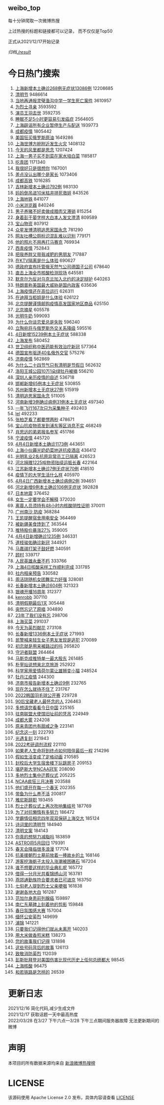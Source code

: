 weibo_top  
---
每十分钟爬取一次微博热搜  

上过热搜的标题和链接都可以记录， 而不仅仅是Top50

正式从2021/12/17开始记录  

*归档[./result](./result/)*

# 今日热门搜索  
1. [上海新增本土确诊268例无症状13086例](https://s.weibo.com//weibo?q=%E4%B8%8A%E6%B5%B7%E6%96%B0%E5%A2%9E%E6%9C%AC%E5%9C%9F%E7%A1%AE%E8%AF%8A268%E4%BE%8B%E6%97%A0%E7%97%87%E7%8A%B613086%E4%BE%8B&Refer=top) 12208685
2. [清明节](https://s.weibo.com//weibo?q=%23%E6%B8%85%E6%98%8E%E8%8A%82%23&Refer=top) 9486614
3. [当地再通报灵璧渔沟中学一学生死亡案件](https://s.weibo.com//weibo?q=%23%E5%BD%93%E5%9C%B0%E5%86%8D%E9%80%9A%E6%8A%A5%E7%81%B5%E7%92%A7%E6%B8%94%E6%B2%9F%E4%B8%AD%E5%AD%A6%E4%B8%80%E5%AD%A6%E7%94%9F%E6%AD%BB%E4%BA%A1%E6%A1%88%E4%BB%B6%23&Refer=top) 3610957
4. [为烈士寻亲](https://s.weibo.com//weibo?q=%23%E4%B8%BA%E7%83%88%E5%A3%AB%E5%AF%BB%E4%BA%B2%23&Refer=top) 3593592
5. [演员王羽去世](https://s.weibo.com//weibo?q=%23%E6%BC%94%E5%91%98%E7%8E%8B%E7%BE%BD%E5%8E%BB%E4%B8%96%23&Refer=top) 3592735
6. [睡眠不足5小时更容易引发癌症](https://s.weibo.com//weibo?q=%23%E7%9D%A1%E7%9C%A0%E4%B8%8D%E8%B6%B35%E5%B0%8F%E6%97%B6%E6%9B%B4%E5%AE%B9%E6%98%93%E5%BC%95%E5%8F%91%E7%99%8C%E7%97%87%23&Refer=top) 2564605
7. [上海辟谣所有企业暂停生产与配送](https://s.weibo.com//weibo?q=%23%E4%B8%8A%E6%B5%B7%E8%BE%9F%E8%B0%A3%E6%89%80%E6%9C%89%E4%BC%81%E4%B8%9A%E6%9A%82%E5%81%9C%E7%94%9F%E4%BA%A7%E4%B8%8E%E9%85%8D%E9%80%81%23&Refer=top) 1939773
8. [成都疫情](https://s.weibo.com//weibo?q=%23%E6%88%90%E9%83%BD%E7%96%AB%E6%83%85%23&Refer=top) 1805442
9. [美国狂买俄罗斯原油](https://s.weibo.com//weibo?q=%23%E7%BE%8E%E5%9B%BD%E7%8B%82%E4%B9%B0%E4%BF%84%E7%BD%97%E6%96%AF%E5%8E%9F%E6%B2%B9%23&Refer=top) 1649286
10. [上海世博方舱附近发生火灾](https://s.weibo.com//weibo?q=%23%E4%B8%8A%E6%B5%B7%E4%B8%96%E5%8D%9A%E6%96%B9%E8%88%B1%E9%99%84%E8%BF%91%E5%8F%91%E7%94%9F%E7%81%AB%E7%81%BE%23&Refer=top) 1408132
11. [今天的风里都是思念](https://s.weibo.com//weibo?q=%23%E4%BB%8A%E5%A4%A9%E7%9A%84%E9%A3%8E%E9%87%8C%E9%83%BD%E6%98%AF%E6%80%9D%E5%BF%B5%23&Refer=top) 1207424
12. [上海一男子买不到菜在家水培白菜](https://s.weibo.com//weibo?q=%23%E4%B8%8A%E6%B5%B7%E4%B8%80%E7%94%B7%E5%AD%90%E4%B9%B0%E4%B8%8D%E5%88%B0%E8%8F%9C%E5%9C%A8%E5%AE%B6%E6%B0%B4%E5%9F%B9%E7%99%BD%E8%8F%9C%23&Refer=top) 1185817
13. [吃青团](https://s.weibo.com//weibo?q=%E5%90%83%E9%9D%92%E5%9B%A2&Refer=top) 1171340
14. [我很好只是很想你](https://s.weibo.com//weibo?q=%23%E6%88%91%E5%BE%88%E5%A5%BD%E5%8F%AA%E6%98%AF%E5%BE%88%E6%83%B3%E4%BD%A0%23&Refer=top) 1167001
15. [差点没认出哪个是家长](https://s.weibo.com//weibo?q=%23%E5%B7%AE%E7%82%B9%E6%B2%A1%E8%AE%A4%E5%87%BA%E5%93%AA%E4%B8%AA%E6%98%AF%E5%AE%B6%E9%95%BF%23&Refer=top) 1073406
16. [成都高铁](https://s.weibo.com//weibo?q=%E6%88%90%E9%83%BD%E9%AB%98%E9%93%81&Refer=top) 1016285
17. [吉林新增本土确诊792例](https://s.weibo.com//weibo?q=%23%E5%90%89%E6%9E%97%E6%96%B0%E5%A2%9E%E6%9C%AC%E5%9C%9F%E7%A1%AE%E8%AF%8A792%E4%BE%8B%23&Refer=top) 983130
18. [妈妈倒吊进10米枯井拼死救娃](https://s.weibo.com//weibo?q=%23%E5%A6%88%E5%A6%88%E5%80%92%E5%90%8A%E8%BF%9B10%E7%B1%B3%E6%9E%AF%E4%BA%95%E6%8B%BC%E6%AD%BB%E6%95%91%E5%A8%83%23&Refer=top) 843526
19. [上海地铁](https://s.weibo.com//weibo?q=%23%E4%B8%8A%E6%B5%B7%E5%9C%B0%E9%93%81%23&Refer=top) 841077
20. [小米浏览器](https://s.weibo.com//weibo?q=%E5%B0%8F%E7%B1%B3%E6%B5%8F%E8%A7%88%E5%99%A8&Refer=top) 840246
21. [男子养猪不好卖做成腊肉又滞销](https://s.weibo.com//weibo?q=%23%E7%94%B7%E5%AD%90%E5%85%BB%E7%8C%AA%E4%B8%8D%E5%A5%BD%E5%8D%96%E5%81%9A%E6%88%90%E8%85%8A%E8%82%89%E5%8F%88%E6%BB%9E%E9%94%80%23&Refer=top) 815254
22. [身着彭于晏字样大白本人发文澄清](https://s.weibo.com//weibo?q=%23%E8%BA%AB%E7%9D%80%E5%BD%AD%E4%BA%8E%E6%99%8F%E5%AD%97%E6%A0%B7%E5%A4%A7%E7%99%BD%E6%9C%AC%E4%BA%BA%E5%8F%91%E6%96%87%E6%BE%84%E6%B8%85%23&Refer=top) 809589
23. [宝山物资](https://s.weibo.com//weibo?q=%23%E5%AE%9D%E5%B1%B1%E7%89%A9%E8%B5%84%23&Refer=top) 807912
24. [众星发博清明追思家国永念](https://s.weibo.com//weibo?q=%23%E4%BC%97%E6%98%9F%E5%8F%91%E5%8D%9A%E6%B8%85%E6%98%8E%E8%BF%BD%E6%80%9D%E5%AE%B6%E5%9B%BD%E6%B0%B8%E5%BF%B5%23&Refer=top) 781290
25. [网友吐槽公厕标识混乱难以识别](https://s.weibo.com//weibo?q=%23%E7%BD%91%E5%8F%8B%E5%90%90%E6%A7%BD%E5%85%AC%E5%8E%95%E6%A0%87%E8%AF%86%E6%B7%B7%E4%B9%B1%E9%9A%BE%E4%BB%A5%E8%AF%86%E5%88%AB%23&Refer=top) 779171
26. [他的照片不用再打马赛克](https://s.weibo.com//weibo?q=%23%E4%BB%96%E7%9A%84%E7%85%A7%E7%89%87%E4%B8%8D%E7%94%A8%E5%86%8D%E6%89%93%E9%A9%AC%E8%B5%9B%E5%85%8B%23&Refer=top) 769934
27. [西青疫情](https://s.weibo.com//weibo?q=%E8%A5%BF%E9%9D%92%E7%96%AB%E6%83%85&Refer=top) 752843
28. [把我养胖又带我减肥的男朋友](https://s.weibo.com//weibo?q=%23%E6%8A%8A%E6%88%91%E5%85%BB%E8%83%96%E5%8F%88%E5%B8%A6%E6%88%91%E5%87%8F%E8%82%A5%E7%9A%84%E7%94%B7%E6%9C%8B%E5%8F%8B%23&Refer=top) 717887
29. [在KTV隔离是什么体验](https://s.weibo.com//weibo?q=%23%E5%9C%A8KTV%E9%9A%94%E7%A6%BB%E6%98%AF%E4%BB%80%E4%B9%88%E4%BD%93%E9%AA%8C%23&Refer=top) 690627
30. [德政府宣布托管俄天然气公司德国子公司](https://s.weibo.com//weibo?q=%23%E5%BE%B7%E6%94%BF%E5%BA%9C%E5%AE%A3%E5%B8%83%E6%89%98%E7%AE%A1%E4%BF%84%E5%A4%A9%E7%84%B6%E6%B0%94%E5%85%AC%E5%8F%B8%E5%BE%B7%E5%9B%BD%E5%AD%90%E5%85%AC%E5%8F%B8%23&Refer=top) 678640
31. [直击上海全市核酸检测现场](https://s.weibo.com//weibo?q=%23%E7%9B%B4%E5%87%BB%E4%B8%8A%E6%B5%B7%E5%85%A8%E5%B8%82%E6%A0%B8%E9%85%B8%E6%A3%80%E6%B5%8B%E7%8E%B0%E5%9C%BA%23&Refer=top) 645581
32. [默克尔为反对乌克兰加入北约的决定辩护](https://s.weibo.com//weibo?q=%23%E9%BB%98%E5%85%8B%E5%B0%94%E4%B8%BA%E5%8F%8D%E5%AF%B9%E4%B9%8C%E5%85%8B%E5%85%B0%E5%8A%A0%E5%85%A5%E5%8C%97%E7%BA%A6%E7%9A%84%E5%86%B3%E5%AE%9A%E8%BE%A9%E6%8A%A4%23&Refer=top) 640263
33. [特朗普称美国最大威胁是国内政客](https://s.weibo.com//weibo?q=%23%E7%89%B9%E6%9C%97%E6%99%AE%E7%A7%B0%E7%BE%8E%E5%9B%BD%E6%9C%80%E5%A4%A7%E5%A8%81%E8%83%81%E6%98%AF%E5%9B%BD%E5%86%85%E6%94%BF%E5%AE%A2%23&Refer=top) 635636
34. [上海疫情还在高位运行](https://s.weibo.com//weibo?q=%23%E4%B8%8A%E6%B5%B7%E7%96%AB%E6%83%85%E8%BF%98%E5%9C%A8%E9%AB%98%E4%BD%8D%E8%BF%90%E8%A1%8C%23&Refer=top) 626311
35. [在迪拜当柜姐是什么体验](https://s.weibo.com//weibo?q=%23%E5%9C%A8%E8%BF%AA%E6%8B%9C%E5%BD%93%E6%9F%9C%E5%A7%90%E6%98%AF%E4%BB%80%E4%B9%88%E4%BD%93%E9%AA%8C%23&Refer=top) 626122
36. [北京提醒谨慎邮购疫情高发国家地区商品](https://s.weibo.com//weibo?q=%23%E5%8C%97%E4%BA%AC%E6%8F%90%E9%86%92%E8%B0%A8%E6%85%8E%E9%82%AE%E8%B4%AD%E7%96%AB%E6%83%85%E9%AB%98%E5%8F%91%E5%9B%BD%E5%AE%B6%E5%9C%B0%E5%8C%BA%E5%95%86%E5%93%81%23&Refer=top) 625150
37. [北京摘星](https://s.weibo.com//weibo?q=%23%E5%8C%97%E4%BA%AC%E6%91%98%E6%98%9F%23&Refer=top) 605578
38. [光明牛奶](https://s.weibo.com//weibo?q=%23%E5%85%89%E6%98%8E%E7%89%9B%E5%A5%B6%23&Refer=top) 599093
39. [为什么你谈恋爱总是失败](https://s.weibo.com//weibo?q=%23%E4%B8%BA%E4%BB%80%E4%B9%88%E4%BD%A0%E8%B0%88%E6%81%8B%E7%88%B1%E6%80%BB%E6%98%AF%E5%A4%B1%E8%B4%A5%23&Refer=top) 596240
40. [立陶宛将与俄罗斯外交关系降级](https://s.weibo.com//weibo?q=%23%E7%AB%8B%E9%99%B6%E5%AE%9B%E5%B0%86%E4%B8%8E%E4%BF%84%E7%BD%97%E6%96%AF%E5%A4%96%E4%BA%A4%E5%85%B3%E7%B3%BB%E9%99%8D%E7%BA%A7%23&Refer=top) 595516
41. [4日新增15239例本土无症状](https://s.weibo.com//weibo?q=%234%E6%97%A5%E6%96%B0%E5%A2%9E15239%E4%BE%8B%E6%9C%AC%E5%9C%9F%E6%97%A0%E7%97%87%E7%8A%B6%23&Refer=top) 588338
42. [上海发布](https://s.weibo.com//weibo?q=%E4%B8%8A%E6%B5%B7%E5%8F%91%E5%B8%83&Refer=top) 580452
43. [世卫组织称中医药能有效治疗新冠](https://s.weibo.com//weibo?q=%23%E4%B8%96%E5%8D%AB%E7%BB%84%E7%BB%87%E7%A7%B0%E4%B8%AD%E5%8C%BB%E8%8D%AF%E8%83%BD%E6%9C%89%E6%95%88%E6%B2%BB%E7%96%97%E6%96%B0%E5%86%A0%23&Refer=top) 577364
44. [德国宣布驱逐40名俄外交官](https://s.weibo.com//weibo?q=%23%E5%BE%B7%E5%9B%BD%E5%AE%A3%E5%B8%83%E9%A9%B1%E9%80%9040%E5%90%8D%E4%BF%84%E5%A4%96%E4%BA%A4%E5%AE%98%23&Refer=top) 575276
45. [济南疫情](https://s.weibo.com//weibo?q=%23%E6%B5%8E%E5%8D%97%E7%96%AB%E6%83%85%23&Refer=top) 562869
46. [为什么二十四节气只有清明是节假日](https://s.weibo.com//weibo?q=%23%E4%B8%BA%E4%BB%80%E4%B9%88%E4%BA%8C%E5%8D%81%E5%9B%9B%E8%8A%82%E6%B0%94%E5%8F%AA%E6%9C%89%E6%B8%85%E6%98%8E%E6%98%AF%E8%8A%82%E5%81%87%E6%97%A5%23&Refer=top) 562632
47. [洛阳王城公园10万1朵绿牡丹被摘](https://s.weibo.com//weibo?q=%23%E6%B4%9B%E9%98%B3%E7%8E%8B%E5%9F%8E%E5%85%AC%E5%9B%AD10%E4%B8%871%E6%9C%B5%E7%BB%BF%E7%89%A1%E4%B8%B9%E8%A2%AB%E6%91%98%23&Refer=top) 556210
48. [深圳人亲历疫情的自述](https://s.weibo.com//weibo?q=%23%E6%B7%B1%E5%9C%B3%E4%BA%BA%E4%BA%B2%E5%8E%86%E7%96%AB%E6%83%85%E7%9A%84%E8%87%AA%E8%BF%B0%23&Refer=top) 536718
49. [邯郸新增65例本土无症状](https://s.weibo.com//weibo?q=%23%E9%82%AF%E9%83%B8%E6%96%B0%E5%A2%9E65%E4%BE%8B%E6%9C%AC%E5%9C%9F%E6%97%A0%E7%97%87%E7%8A%B6%23&Refer=top) 530855
50. [苏州新增本土无症状27例](https://s.weibo.com//weibo?q=%23%E8%8B%8F%E5%B7%9E%E6%96%B0%E5%A2%9E%E6%9C%AC%E5%9C%9F%E6%97%A0%E7%97%87%E7%8A%B627%E4%BE%8B%23&Refer=top) 515919
51. [清明追思家国永念](https://s.weibo.com//weibo?q=%23%E6%B8%85%E6%98%8E%E8%BF%BD%E6%80%9D%E5%AE%B6%E5%9B%BD%E6%B0%B8%E5%BF%B5%23&Refer=top) 511005
52. [河南新增3例确诊病例31例本土无症状](https://s.weibo.com//weibo?q=%23%E6%B2%B3%E5%8D%97%E6%96%B0%E5%A2%9E3%E4%BE%8B%E7%A1%AE%E8%AF%8A%E7%97%85%E4%BE%8B31%E4%BE%8B%E6%9C%AC%E5%9C%9F%E6%97%A0%E7%97%87%E7%8A%B6%23&Refer=top) 497340
53. [一年飞行167次只为采集种子](https://s.weibo.com//weibo?q=%23%E4%B8%80%E5%B9%B4%E9%A3%9E%E8%A1%8C167%E6%AC%A1%E5%8F%AA%E4%B8%BA%E9%87%87%E9%9B%86%E7%A7%8D%E5%AD%90%23&Refer=top) 492403
54. [lel](https://s.weibo.com//weibo?q=lel&Refer=top) 492233
55. [张柏芝看了都要愣两秒](https://s.weibo.com//weibo?q=%23%E5%BC%A0%E6%9F%8F%E8%8A%9D%E7%9C%8B%E4%BA%86%E9%83%BD%E8%A6%81%E6%84%A3%E4%B8%A4%E7%A7%92%23&Refer=top) 478671
56. [宝山抗疫物资发到浦东等区消息不实](https://s.weibo.com//weibo?q=%23%E5%AE%9D%E5%B1%B1%E6%8A%97%E7%96%AB%E7%89%A9%E8%B5%84%E5%8F%91%E5%88%B0%E6%B5%A6%E4%B8%9C%E7%AD%89%E5%8C%BA%E6%B6%88%E6%81%AF%E4%B8%8D%E5%AE%9E%23&Refer=top) 468249
57. [肖思远的弟弟报名参军](https://s.weibo.com//weibo?q=%23%E8%82%96%E6%80%9D%E8%BF%9C%E7%9A%84%E5%BC%9F%E5%BC%9F%E6%8A%A5%E5%90%8D%E5%8F%82%E5%86%9B%23&Refer=top) 451786
58. [宁波疫情](https://s.weibo.com//weibo?q=%23%E5%AE%81%E6%B3%A2%E7%96%AB%E6%83%85%23&Refer=top) 445720
59. [4月4日新增本土确诊1173例](https://s.weibo.com//weibo?q=%234%E6%9C%884%E6%97%A5%E6%96%B0%E5%A2%9E%E6%9C%AC%E5%9C%9F%E7%A1%AE%E8%AF%8A1173%E4%BE%8B%23&Refer=top) 443651
60. [上海小伙薅光奶奶菜地送抗疫酒店](https://s.weibo.com//weibo?q=%23%E4%B8%8A%E6%B5%B7%E5%B0%8F%E4%BC%99%E8%96%85%E5%85%89%E5%A5%B6%E5%A5%B6%E8%8F%9C%E5%9C%B0%E9%80%81%E6%8A%97%E7%96%AB%E9%85%92%E5%BA%97%23&Refer=top) 436412
61. [光明乳业2名抗原异常员工已隔离](https://s.weibo.com//weibo?q=%23%E5%85%89%E6%98%8E%E4%B9%B3%E4%B8%9A2%E5%90%8D%E6%8A%97%E5%8E%9F%E5%BC%82%E5%B8%B8%E5%91%98%E5%B7%A5%E5%B7%B2%E9%9A%94%E7%A6%BB%23&Refer=top) 426523
62. [河北捐赠1225吨物资陆续运抵长春](https://s.weibo.com//weibo?q=%23%E6%B2%B3%E5%8C%97%E6%8D%90%E8%B5%A01225%E5%90%A8%E7%89%A9%E8%B5%84%E9%99%86%E7%BB%AD%E8%BF%90%E6%8A%B5%E9%95%BF%E6%98%A5%23&Refer=top) 422164
63. [江苏新增本土确诊7例无症状70例](https://s.weibo.com//weibo?q=%23%E6%B1%9F%E8%8B%8F%E6%96%B0%E5%A2%9E%E6%9C%AC%E5%9C%9F%E7%A1%AE%E8%AF%8A7%E4%BE%8B%E6%97%A0%E7%97%87%E7%8A%B670%E4%BE%8B%23&Refer=top) 418510
64. [疫情下的大学生活什么样](https://s.weibo.com//weibo?q=%23%E7%96%AB%E6%83%85%E4%B8%8B%E7%9A%84%E5%A4%A7%E5%AD%A6%E7%94%9F%E6%B4%BB%E4%BB%80%E4%B9%88%E6%A0%B7%23&Refer=top) 405970
65. [4月4日广西新增本土确诊病例2例](https://s.weibo.com//weibo?q=%234%E6%9C%884%E6%97%A5%E5%B9%BF%E8%A5%BF%E6%96%B0%E5%A2%9E%E6%9C%AC%E5%9C%9F%E7%A1%AE%E8%AF%8A%E7%97%85%E4%BE%8B2%E4%BE%8B%23&Refer=top) 394651
66. [河北新增6例本土确诊106例无症状](https://s.weibo.com//weibo?q=%23%E6%B2%B3%E5%8C%97%E6%96%B0%E5%A2%9E6%E4%BE%8B%E6%9C%AC%E5%9C%9F%E7%A1%AE%E8%AF%8A106%E4%BE%8B%E6%97%A0%E7%97%87%E7%8A%B6%23&Refer=top) 392828
67. [日本地震](https://s.weibo.com//weibo?q=%E6%97%A5%E6%9C%AC%E5%9C%B0%E9%9C%87&Refer=top) 376452
68. [女生一定要学会不解释](https://s.weibo.com//weibo?q=%23%E5%A5%B3%E7%94%9F%E4%B8%80%E5%AE%9A%E8%A6%81%E5%AD%A6%E4%BC%9A%E4%B8%8D%E8%A7%A3%E9%87%8A%23&Refer=top) 372020
69. [离蓉人员须持有48小时内核酸阴性证明](https://s.weibo.com//weibo?q=%23%E7%A6%BB%E8%93%89%E4%BA%BA%E5%91%98%E9%A1%BB%E6%8C%81%E6%9C%8948%E5%B0%8F%E6%97%B6%E5%86%85%E6%A0%B8%E9%85%B8%E9%98%B4%E6%80%A7%E8%AF%81%E6%98%8E%23&Refer=top) 370011
70. [广州南沙 防疫](https://s.weibo.com//weibo?q=%E5%B9%BF%E5%B7%9E%E5%8D%97%E6%B2%99%20%E9%98%B2%E7%96%AB&Refer=top) 368284
71. [王凯提醒宿舍用电安全](https://s.weibo.com//weibo?q=%23%E7%8E%8B%E5%87%AF%E6%8F%90%E9%86%92%E5%AE%BF%E8%88%8D%E7%94%A8%E7%94%B5%E5%AE%89%E5%85%A8%23&Refer=top) 364469
72. [被新疆美食馋到了](https://s.weibo.com//weibo?q=%23%E8%A2%AB%E6%96%B0%E7%96%86%E7%BE%8E%E9%A3%9F%E9%A6%8B%E5%88%B0%E4%BA%86%23&Refer=top) 363544
73. [推特股价暴涨27%](https://s.weibo.com//weibo?q=%E6%8E%A8%E7%89%B9%E8%82%A1%E4%BB%B7%E6%9A%B4%E6%B6%A827%25&Refer=top) 359005
74. [4月4日新增确诊1235例](https://s.weibo.com//weibo?q=4%E6%9C%884%E6%97%A5%E6%96%B0%E5%A2%9E%E7%A1%AE%E8%AF%8A1235%E4%BE%8B&Refer=top) 346331
75. [道枝骏佑确诊新冠](https://s.weibo.com//weibo?q=%23%E9%81%93%E6%9E%9D%E9%AA%8F%E4%BD%91%E7%A1%AE%E8%AF%8A%E6%96%B0%E5%86%A0%23&Refer=top) 344921
76. [马嘉祺打架子鼓好燃](https://s.weibo.com//weibo?q=%23%E9%A9%AC%E5%98%89%E7%A5%BA%E6%89%93%E6%9E%B6%E5%AD%90%E9%BC%93%E5%A5%BD%E7%87%83%23&Refer=top) 340591
77. [顾村](https://s.weibo.com//weibo?q=%E9%A1%BE%E6%9D%91&Refer=top) 339717
78. [人民英雄永垂不朽](https://s.weibo.com//weibo?q=%23%E4%BA%BA%E6%B0%91%E8%8B%B1%E9%9B%84%E6%B0%B8%E5%9E%82%E4%B8%8D%E6%9C%BD%23&Refer=top) 333766
79. [上海4日核酸采样工作顺利完成](https://s.weibo.com//weibo?q=%23%E4%B8%8A%E6%B5%B74%E6%97%A5%E6%A0%B8%E9%85%B8%E9%87%87%E6%A0%B7%E5%B7%A5%E4%BD%9C%E9%A1%BA%E5%88%A9%E5%AE%8C%E6%88%90%23&Refer=top) 331785
80. [社内相亲预告](https://s.weibo.com//weibo?q=%23%E7%A4%BE%E5%86%85%E7%9B%B8%E4%BA%B2%E9%A2%84%E5%91%8A%23&Refer=top) 330582
81. [周洁琼随机女团舞实力好强](https://s.weibo.com//weibo?q=%23%E5%91%A8%E6%B4%81%E7%90%BC%E9%9A%8F%E6%9C%BA%E5%A5%B3%E5%9B%A2%E8%88%9E%E5%AE%9E%E5%8A%9B%E5%A5%BD%E5%BC%BA%23&Refer=top) 328081
82. [长春新增本土确诊604例](https://s.weibo.com//weibo?q=%23%E9%95%BF%E6%98%A5%E6%96%B0%E5%A2%9E%E6%9C%AC%E5%9C%9F%E7%A1%AE%E8%AF%8A604%E4%BE%8B%23&Refer=top) 321323
83. [银魂开播16周年](https://s.weibo.com//weibo?q=%23%E9%93%B6%E9%AD%82%E5%BC%80%E6%92%AD16%E5%91%A8%E5%B9%B4%23&Refer=top) 312377
84. [kenrobb](https://s.weibo.com//weibo?q=kenrobb&Refer=top) 307110
85. [清明假期最后1天](https://s.weibo.com//weibo?q=%E6%B8%85%E6%98%8E%E5%81%87%E6%9C%9F%E6%9C%80%E5%90%8E1%E5%A4%A9&Refer=top) 305448
86. [突然忘记了原唱](https://s.weibo.com//weibo?q=%23%E7%AA%81%E7%84%B6%E5%BF%98%E8%AE%B0%E4%BA%86%E5%8E%9F%E5%94%B1%23&Refer=top) 304890
87. [23年了我们没有忘](https://s.weibo.com//weibo?q=%2323%E5%B9%B4%E4%BA%86%E6%88%91%E4%BB%AC%E6%B2%A1%E6%9C%89%E5%BF%98%23&Refer=top) 298706
88. [上海买菜](https://s.weibo.com//weibo?q=%E4%B8%8A%E6%B5%B7%E4%B9%B0%E8%8F%9C&Refer=top) 291037
89. [今天为英烈献花](https://s.weibo.com//weibo?q=%23%E4%BB%8A%E5%A4%A9%E4%B8%BA%E8%8B%B1%E7%83%88%E7%8C%AE%E8%8A%B1%23&Refer=top) 273108
90. [长春新增1336例本土无症状](https://s.weibo.com//weibo?q=%23%E9%95%BF%E6%98%A5%E6%96%B0%E5%A2%9E1336%E4%BE%8B%E6%9C%AC%E5%9C%9F%E6%97%A0%E7%97%87%E7%8A%B6%23&Refer=top) 271993
91. [民警喊来轻生女子男友发现是逃犯](https://s.weibo.com//weibo?q=%23%E6%B0%91%E8%AD%A6%E5%96%8A%E6%9D%A5%E8%BD%BB%E7%94%9F%E5%A5%B3%E5%AD%90%E7%94%B7%E5%8F%8B%E5%8F%91%E7%8E%B0%E6%98%AF%E9%80%83%E7%8A%AF%23&Refer=top) 270089
92. [初恋就是用来被路过的吗](https://s.weibo.com//weibo?q=%23%E5%88%9D%E6%81%8B%E5%B0%B1%E6%98%AF%E7%94%A8%E6%9D%A5%E8%A2%AB%E8%B7%AF%E8%BF%87%E7%9A%84%E5%90%97%23&Refer=top) 265820
93. [守沪者联盟](https://s.weibo.com//weibo?q=%23%E5%AE%88%E6%B2%AA%E8%80%85%E8%81%94%E7%9B%9F%23&Refer=top) 264464
94. [马斯克成推特单一最大股东](https://s.weibo.com//weibo?q=%23%E9%A9%AC%E6%96%AF%E5%85%8B%E6%88%90%E6%8E%A8%E7%89%B9%E5%8D%95%E4%B8%80%E6%9C%80%E5%A4%A7%E8%82%A1%E4%B8%9C%23&Refer=top) 261485
95. [朴宰灿说想来北京旅游](https://s.weibo.com//weibo?q=%23%E6%9C%B4%E5%AE%B0%E7%81%BF%E8%AF%B4%E6%83%B3%E6%9D%A5%E5%8C%97%E4%BA%AC%E6%97%85%E6%B8%B8%23&Refer=top) 252922
96. [科学家用爱情荷尔蒙让雄狮变小猫](https://s.weibo.com//weibo?q=%23%E7%A7%91%E5%AD%A6%E5%AE%B6%E7%94%A8%E7%88%B1%E6%83%85%E8%8D%B7%E5%B0%94%E8%92%99%E8%AE%A9%E9%9B%84%E7%8B%AE%E5%8F%98%E5%B0%8F%E7%8C%AB%23&Refer=top) 248524
97. [牡丹江疫情](https://s.weibo.com//weibo?q=%E7%89%A1%E4%B8%B9%E6%B1%9F%E7%96%AB%E6%83%85&Refer=top) 244300
98. [济南市报告新增本土确诊9例](https://s.weibo.com//weibo?q=%23%E6%B5%8E%E5%8D%97%E5%B8%82%E6%8A%A5%E5%91%8A%E6%96%B0%E5%A2%9E%E6%9C%AC%E5%9C%9F%E7%A1%AE%E8%AF%8A9%E4%BE%8B%23&Refer=top) 232765
99. [现在怎么就待不住了](https://s.weibo.com//weibo?q=%23%E7%8E%B0%E5%9C%A8%E6%80%8E%E4%B9%88%E5%B0%B1%E5%BE%85%E4%B8%8D%E4%BD%8F%E4%BA%86%23&Refer=top) 231767
100. [2022韩国羽毛球公开赛](https://s.weibo.com//weibo?q=%232022%E9%9F%A9%E5%9B%BD%E7%BE%BD%E6%AF%9B%E7%90%83%E5%85%AC%E5%BC%80%E8%B5%9B%23&Refer=top) 229728
101. [90后宝藏老人最怀念的人](https://s.weibo.com//weibo?q=%2390%E5%90%8E%E5%AE%9D%E8%97%8F%E8%80%81%E4%BA%BA%E6%9C%80%E6%80%80%E5%BF%B5%E7%9A%84%E4%BA%BA%23&Refer=top) 226463
102. [多想请您看看今日中国](https://s.weibo.com//weibo?q=%23%E5%A4%9A%E6%83%B3%E8%AF%B7%E6%82%A8%E7%9C%8B%E7%9C%8B%E4%BB%8A%E6%97%A5%E4%B8%AD%E5%9B%BD%23&Refer=top) 225165
103. [驻南联盟大使馆旧址前的凭吊](https://s.weibo.com//weibo?q=%23%E9%A9%BB%E5%8D%97%E8%81%94%E7%9B%9F%E5%A4%A7%E4%BD%BF%E9%A6%86%E6%97%A7%E5%9D%80%E5%89%8D%E7%9A%84%E5%87%AD%E5%90%8A%23&Refer=top) 224949
104. [成都大雾](https://s.weibo.com//weibo?q=%E6%88%90%E9%83%BD%E5%A4%A7%E9%9B%BE&Refer=top) 224208
105. [原来青团也有甜咸之争](https://s.weibo.com//weibo?q=%23%E5%8E%9F%E6%9D%A5%E9%9D%92%E5%9B%A2%E4%B9%9F%E6%9C%89%E7%94%9C%E5%92%B8%E4%B9%8B%E4%BA%89%23&Refer=top) 223141
106. [纪念这一刻](https://s.weibo.com//weibo?q=%23%E7%BA%AA%E5%BF%B5%E8%BF%99%E4%B8%80%E5%88%BB%23&Refer=top) 222793
107. [光遇复刻](https://s.weibo.com//weibo?q=%23%E5%85%89%E9%81%87%E5%A4%8D%E5%88%BB%23&Refer=top) 221943
108. [2022考研调剂流程](https://s.weibo.com//weibo?q=%232022%E8%80%83%E7%A0%94%E8%B0%83%E5%89%82%E6%B5%81%E7%A8%8B%23&Refer=top) 221110
109. [如果老人生命将到终点如何陪伴最后一程](https://s.weibo.com//weibo?q=%23%E5%A6%82%E6%9E%9C%E8%80%81%E4%BA%BA%E7%94%9F%E5%91%BD%E5%B0%86%E5%88%B0%E7%BB%88%E7%82%B9%E5%A6%82%E4%BD%95%E9%99%AA%E4%BC%B4%E6%9C%80%E5%90%8E%E4%B8%80%E7%A8%8B%23&Refer=top) 214296
110. [假如生活变成了定格动画](https://s.weibo.com//weibo?q=%23%E5%81%87%E5%A6%82%E7%94%9F%E6%B4%BB%E5%8F%98%E6%88%90%E4%BA%86%E5%AE%9A%E6%A0%BC%E5%8A%A8%E7%94%BB%23&Refer=top) 210585
111. [封校后大学生宿舍楼下玩跳房子](https://s.weibo.com//weibo?q=%23%E5%B0%81%E6%A0%A1%E5%90%8E%E5%A4%A7%E5%AD%A6%E7%94%9F%E5%AE%BF%E8%88%8D%E6%A5%BC%E4%B8%8B%E7%8E%A9%E8%B7%B3%E6%88%BF%E5%AD%90%23&Refer=top) 209153
112. [堪萨斯大学NCAA冠军](https://s.weibo.com//weibo?q=%23%E5%A0%AA%E8%90%A8%E6%96%AF%E5%A4%A7%E5%AD%A6NCAA%E5%86%A0%E5%86%9B%23&Refer=top) 208090
113. [多地烈士集中迁葬仪式](https://s.weibo.com//weibo?q=%23%E5%A4%9A%E5%9C%B0%E7%83%88%E5%A3%AB%E9%9B%86%E4%B8%AD%E8%BF%81%E8%91%AC%E4%BB%AA%E5%BC%8F%23&Refer=top) 205225
114. [NCAA疯狂三月决赛](https://s.weibo.com//weibo?q=%23NCAA%E7%96%AF%E7%8B%82%E4%B8%89%E6%9C%88%E5%86%B3%E8%B5%9B%23&Refer=top) 203588
115. [他们盛开在每一个春天](https://s.weibo.com//weibo?q=%23%E4%BB%96%E4%BB%AC%E7%9B%9B%E5%BC%80%E5%9C%A8%E6%AF%8F%E4%B8%80%E4%B8%AA%E6%98%A5%E5%A4%A9%23&Refer=top) 202355
116. [带鱼为什么养不活](https://s.weibo.com//weibo?q=%23%E5%B8%A6%E9%B1%BC%E4%B8%BA%E4%BB%80%E4%B9%88%E5%85%BB%E4%B8%8D%E6%B4%BB%23&Refer=top) 200817
117. [雅尼斯辞职](https://s.weibo.com//weibo?q=%23%E9%9B%85%E5%B0%BC%E6%96%AF%E8%BE%9E%E8%81%8C%23&Refer=top) 193455
118. [烈士迁葬仪式上再次吹响集结号](https://s.weibo.com//weibo?q=%23%E7%83%88%E5%A3%AB%E8%BF%81%E8%91%AC%E4%BB%AA%E5%BC%8F%E4%B8%8A%E5%86%8D%E6%AC%A1%E5%90%B9%E5%93%8D%E9%9B%86%E7%BB%93%E5%8F%B7%23&Refer=top) 187769
119. [为了对抗懒惰有多努力](https://s.weibo.com//weibo?q=%23%E4%B8%BA%E4%BA%86%E5%AF%B9%E6%8A%97%E6%87%92%E6%83%B0%E6%9C%89%E5%A4%9A%E5%8A%AA%E5%8A%9B%23&Refer=top) 186472
120. [学霸情侣相恋四年双双保研上海交大](https://s.weibo.com//weibo?q=%23%E5%AD%A6%E9%9C%B8%E6%83%85%E4%BE%A3%E7%9B%B8%E6%81%8B%E5%9B%9B%E5%B9%B4%E5%8F%8C%E5%8F%8C%E4%BF%9D%E7%A0%94%E4%B8%8A%E6%B5%B7%E4%BA%A4%E5%A4%A7%23&Refer=top) 185124
121. [诗词里的清明节](https://s.weibo.com//weibo?q=%23%E8%AF%97%E8%AF%8D%E9%87%8C%E7%9A%84%E6%B8%85%E6%98%8E%E8%8A%82%23&Refer=top) 184940
122. [清明文案](https://s.weibo.com//weibo?q=%E6%B8%85%E6%98%8E%E6%96%87%E6%A1%88&Refer=top) 184143
123. [你真的想努力减脂吗](https://s.weibo.com//weibo?q=%23%E4%BD%A0%E7%9C%9F%E7%9A%84%E6%83%B3%E5%8A%AA%E5%8A%9B%E5%87%8F%E8%84%82%E5%90%97%23&Refer=top) 183859
124. [ASTRO将5月回归](https://s.weibo.com//weibo?q=%23ASTRO%E5%B0%865%E6%9C%88%E5%9B%9E%E5%BD%92%23&Refer=top) 179391
125. [春天会降临很多浪漫](https://s.weibo.com//weibo?q=%23%E6%98%A5%E5%A4%A9%E4%BC%9A%E9%99%8D%E4%B8%B4%E5%BE%88%E5%A4%9A%E6%B5%AA%E6%BC%AB%23&Refer=top) 177174
126. [抗美援朝烈士墓前放着一捧故乡的土](https://s.weibo.com//weibo?q=%23%E6%8A%97%E7%BE%8E%E6%8F%B4%E6%9C%9D%E7%83%88%E5%A3%AB%E5%A2%93%E5%89%8D%E6%94%BE%E7%9D%80%E4%B8%80%E6%8D%A7%E6%95%85%E4%B9%A1%E7%9A%84%E5%9C%9F%23&Refer=top) 168146
127. [游客挖海蛎子太投入涨潮被困礁石](https://s.weibo.com//weibo?q=%23%E6%B8%B8%E5%AE%A2%E6%8C%96%E6%B5%B7%E8%9B%8E%E5%AD%90%E5%A4%AA%E6%8A%95%E5%85%A5%E6%B6%A8%E6%BD%AE%E8%A2%AB%E5%9B%B0%E7%A4%81%E7%9F%B3%23&Refer=top) 167204
128. [谁不想要这样的毕业典礼呢](https://s.weibo.com//weibo?q=%23%E8%B0%81%E4%B8%8D%E6%83%B3%E8%A6%81%E8%BF%99%E6%A0%B7%E7%9A%84%E6%AF%95%E4%B8%9A%E5%85%B8%E7%A4%BC%E5%91%A2%23&Refer=top) 165772
129. [借得一分月光共看锦绣山河](https://s.weibo.com//weibo?q=%23%E5%80%9F%E5%BE%97%E4%B8%80%E5%88%86%E6%9C%88%E5%85%89%E5%85%B1%E7%9C%8B%E9%94%A6%E7%BB%A3%E5%B1%B1%E6%B2%B3%23&Refer=top) 163781
130. [燕郊通勤族符合要求者已可进京](https://s.weibo.com//weibo?q=%23%E7%87%95%E9%83%8A%E9%80%9A%E5%8B%A4%E6%97%8F%E7%AC%A6%E5%90%88%E8%A6%81%E6%B1%82%E8%80%85%E5%B7%B2%E5%8F%AF%E8%BF%9B%E4%BA%AC%23&Refer=top) 163750
131. [七旬老人提到烈士父亲哽咽](https://s.weibo.com//weibo?q=%23%E4%B8%83%E6%97%AC%E8%80%81%E4%BA%BA%E6%8F%90%E5%88%B0%E7%83%88%E5%A3%AB%E7%88%B6%E4%BA%B2%E5%93%BD%E5%92%BD%23&Refer=top) 161838
132. [谢谢各地大白](https://s.weibo.com//weibo?q=%23%E8%B0%A2%E8%B0%A2%E5%90%84%E5%9C%B0%E5%A4%A7%E7%99%BD%23&Refer=top) 161287
133. [范加尔身患前列腺癌](https://s.weibo.com//weibo?q=%23%E8%8C%83%E5%8A%A0%E5%B0%94%E8%BA%AB%E6%82%A3%E5%89%8D%E5%88%97%E8%85%BA%E7%99%8C%23&Refer=top) 159897
134. [南仁东墓碑上刻着他的剪影](https://s.weibo.com//weibo?q=%23%E5%8D%97%E4%BB%81%E4%B8%9C%E5%A2%93%E7%A2%91%E4%B8%8A%E5%88%BB%E7%9D%80%E4%BB%96%E7%9A%84%E5%89%AA%E5%BD%B1%23&Refer=top) 159848
135. [春日氛围感大赛](https://s.weibo.com//weibo?q=%E6%98%A5%E6%97%A5%E6%B0%9B%E5%9B%B4%E6%84%9F%E5%A4%A7%E8%B5%9B&Refer=top) 157004
136. [缅怀公安英烈](https://s.weibo.com//weibo?q=%23%E7%BC%85%E6%80%80%E5%85%AC%E5%AE%89%E8%8B%B1%E7%83%88%23&Refer=top) 149699
137. [浦锦](https://s.weibo.com//weibo?q=%E6%B5%A6%E9%94%A6&Refer=top) 141221
138. [只要我们记得他们就从未离开](https://s.weibo.com//weibo?q=%23%E5%8F%AA%E8%A6%81%E6%88%91%E4%BB%AC%E8%AE%B0%E5%BE%97%E4%BB%96%E4%BB%AC%E5%B0%B1%E4%BB%8E%E6%9C%AA%E7%A6%BB%E5%BC%80%23&Refer=top) 140203
139. [用大米做香煎米糕](https://s.weibo.com//weibo?q=%E7%94%A8%E5%A4%A7%E7%B1%B3%E5%81%9A%E9%A6%99%E7%85%8E%E7%B1%B3%E7%B3%95&Refer=top) 138273
140. [您的故事我们记得](https://s.weibo.com//weibo?q=%23%E6%82%A8%E7%9A%84%E6%95%85%E4%BA%8B%E6%88%91%E4%BB%AC%E8%AE%B0%E5%BE%97%23&Refer=top) 131898
141. [这些号码背后的故事](https://s.weibo.com//weibo?q=%23%E8%BF%99%E4%BA%9B%E5%8F%B7%E7%A0%81%E8%83%8C%E5%90%8E%E7%9A%84%E6%95%85%E4%BA%8B%23&Refer=top) 126113
142. [致敬消防英烈](https://s.weibo.com//weibo?q=%23%E8%87%B4%E6%95%AC%E6%B6%88%E9%98%B2%E8%8B%B1%E7%83%88%23&Refer=top) 112039
143. [彭斯批拜登对美国伤害比现代历史上任何总统都大](https://s.weibo.com//weibo?q=%23%E5%BD%AD%E6%96%AF%E6%89%B9%E6%8B%9C%E7%99%BB%E5%AF%B9%E7%BE%8E%E5%9B%BD%E4%BC%A4%E5%AE%B3%E6%AF%94%E7%8E%B0%E4%BB%A3%E5%8E%86%E5%8F%B2%E4%B8%8A%E4%BB%BB%E4%BD%95%E6%80%BB%E7%BB%9F%E9%83%BD%E5%A4%A7%23&Refer=top) 98545
144. [上海核酸](https://s.weibo.com//weibo?q=%23%E4%B8%8A%E6%B5%B7%E6%A0%B8%E9%85%B8%23&Refer=top) 96475
145. [和若铁路是怎样的](https://s.weibo.com//weibo?q=%23%E5%92%8C%E8%8B%A5%E9%93%81%E8%B7%AF%E6%98%AF%E6%80%8E%E6%A0%B7%E7%9A%84%23&Refer=top) 26539
# 更新日志  
2021/12/16  简化代码,减少生成文件  
2021/12/17  获取话题一天中最高热度  
2022/03/28  在3/27 下午六点—3/28 下午三点期间服务器故障 无法更新期间的微博  
# 声明  
本项目的所有数据来源均来自 [新浪微博热搜榜](https://s.weibo.com/top/summary)  

# LICENSE
该源码使用 Apache License 2.0 发布，具体内容请查看 [LICENSE](./LICENSE)
